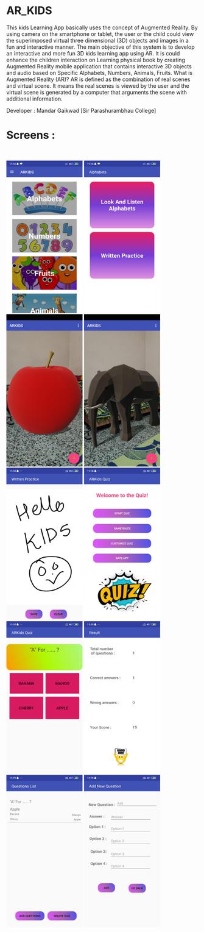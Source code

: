 # AR_KIDS
This kids Learning App basically uses the concept of Augmented Reality. By using camera on the smartphone or tablet, the user or the child could view the superimposed virtual three dimensional (3D) objects and images in a fun and interactive manner.
The main objective of this system is to develop an interactive and more fun 3D kids learning app using AR. It is could enhance the children interaction on Learning physical book by creating Augmented Reality mobile application that contains interactive 3D objects and audio based on Specific Alphabets, Numbers, Animals, Fruits.
What is Augmented Reality (AR)?
AR is defined as the combination of real scenes and virtual scene. It means the real scenes is viewed by the user and the virtual scene is generated by a computer that arguments the scene with additional information.

Developer : Mandar Gaikwad [Sir Parashurambhau College]




<b><h1>Screens :</h1></b><br>
<p>
  <img src="screenshots/1.jpg" width="200" height="400">

  <img src="screenshots/2.jpg" width="200" height="400">

  <img src="screenshots/3.jpg" width="200" height="400">

  <img src="screenshots/4.jpg" width="200" height="400">

  <img src="screenshots/5.jpg" width="200" height="400">

  <img src="screenshots/6.jpg" width="200" height="400">

  <img src="screenshots/7.jpg" width="200" height="400">

  <img src="screenshots/8.jpg" width="200" height="400">

  <img src="screenshots/9.jpg" width="200" height="400">

  <img src="screenshots/10.jpg" width="200" height="400">
</p>
